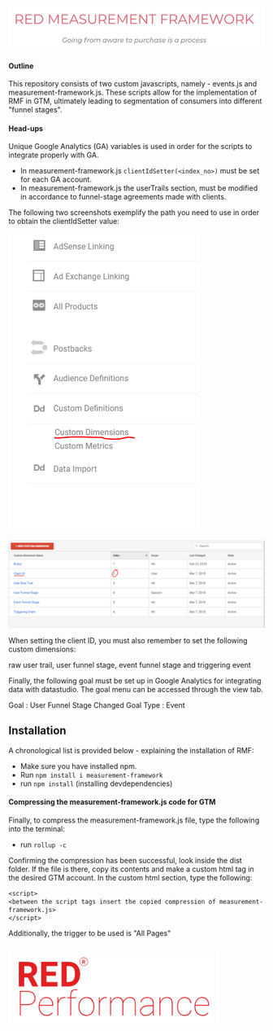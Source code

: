 ![alt text](img/RMFrp.png "Logo Title Text 1")


#### Outline
This repository consists of two custom javascripts, namely - events.js and measurement-framework.js.
These scripts allow for the implementation of RMF in GTM, ultimately leading to segmentation of consumers into
different "funnel stages".


#### Head-ups
Unique Google Analytics (GA) variables is used in order for the scripts to integrate properly with GA.
- In measurement-framework.js ```clientIdSetter(<index_no>)``` must be set for each GA account.
- In measurement-framework.js the userTrails section, must be modified in accordance to funnel-stage
agreements made with clients.

The following two screenshots exemplify the path you need to use in order to obtain the clientIdSetter value:

![alt text](img/custom_dimensions.png)

![alt text](img/client_id.png)

When setting the client ID, you must also remember to set the following custom dimensions:

raw user trail, user funnel stage, event funnel stage and triggering event

Finally, the following goal must be set up in Google Analytics for integrating data with datastudio.
The goal menu can be accessed through the view tab.

Goal : User Funnel Stage Changed
Goal Type : Event

## Installation
A chronological list is provided below - explaining the installation of RMF:

- Make sure you have installed npm. 
- Run ```npm install i measurement-framework```
- run ```npm install``` (installing devdependencies)

#### Compressing the measurement-framework.js code for GTM
Finally, to compress the measurement-framework.js file, type the following into
the terminal:

- run ```rollup -c```


Confirming the compression has been successful, look inside the dist folder.
If the file is there, copy its contents and make a custom html tag in the desired GTM account.
In the custom html section, type the following:

```
<script>
<between the script tags insert the copied compression of measurement-framework.js>
</script>
```
Additionally, the trigger to be used is "All Pages"

## ![alt text](img/RMF.png "Logo Title Text 1")